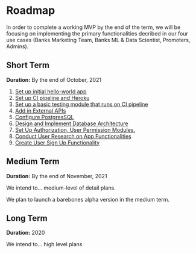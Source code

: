 # Roadmap

In order to complete a working MVP by the end of the term, we will be focusing on implementing the primary functionalities decribed in our four use cases (Banks Marketing Team, Banks ML & Data Scientist, Promoters, Admins).

## Short Term

**Duration:** By the end of October, 2021

1. [Set up initial hello-world app](https://github.com/dcsil/Inforum/issues/25)
2. [Set up CI pipeline and Heroku](https://github.com/dcsil/Inforum/issues/26)
3. [Set up a basic testing module that runs on CI pipeline](https://github.com/dcsil/Inforum/issues/27)
4. [Add in External APIs](https://github.com/dcsil/Inforum/issues/28)
5. [Configure PostgresSQL](https://github.com/dcsil/Inforum/issues/29)
6. [Design and Implement Database Architecture](https://github.com/dcsil/Inforum/issues/30)
7. [Set Up Authorization, User Permission Modules.](https://github.com/dcsil/Inforum/issues/31)
8. [Conduct User Research on App Functionalities](https://github.com/dcsil/Inforum/issues/32)
9. [Create User Sign Up Functionality](https://github.com/dcsil/Inforum/issues/33)


## Medium Term

**Duration:** By the end of November, 2021

We intend to... medium-level of detail plans.

We plan to launch a barebones alpha version in the medium term.

## Long Term

**Duration:** 2020

We intend to... high level plans
